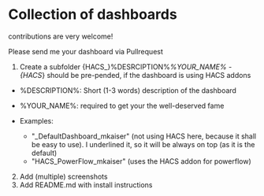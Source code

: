 # Collection of dashboards

contributions are very welcome!

Please send me your dashboard via Pullrequest

1. Create a subfolder {HACS_}%DESRCIPTION%_%YOUR_NAME%
  -{HACS_} should be pre-pended, if the dashboard is using HACS addons
  - %DESCRIPTION%: Short (1-3 words) description of the dashboard
- %YOUR_NAME%: required to get your the well-deserved fame 

- Examples:
  - "_DefaultDashboard_mkaiser"   (not using HACS here, because it shall be easy to use). I underlined it, so it will be always on top (as it is the default)
  - "HACS_PowerFlow_mkaiser"     (uses the HACS addon for powerflow)


2. Add (multiple) screenshots
3. Add README.md with install instructions
